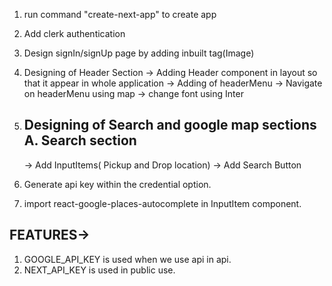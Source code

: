 1. run command "create-next-app" to create app
2. Add clerk authentication
3. Design signIn/signUp page by adding inbuilt tag(Image)
4. Designing of Header Section
   -> Adding Header component in layout so that it appear in whole application
   -> Adding of headerMenu
   -> Navigate on headerMenu using map 
   -> change font using Inter

5.  Designing of Search and google map sections
    A. Search section
       ----------------------------
       ->  Add InputItems( Pickup and Drop location)
       ->  Add Search Button
6. Generate api key within the credential option.
7. import react-google-places-autocomplete in InputItem component.



FEATURES->
--------------------------
1. GOOGLE_API_KEY is used when we use api in api.
2. NEXT_API_KEY is used in public use.